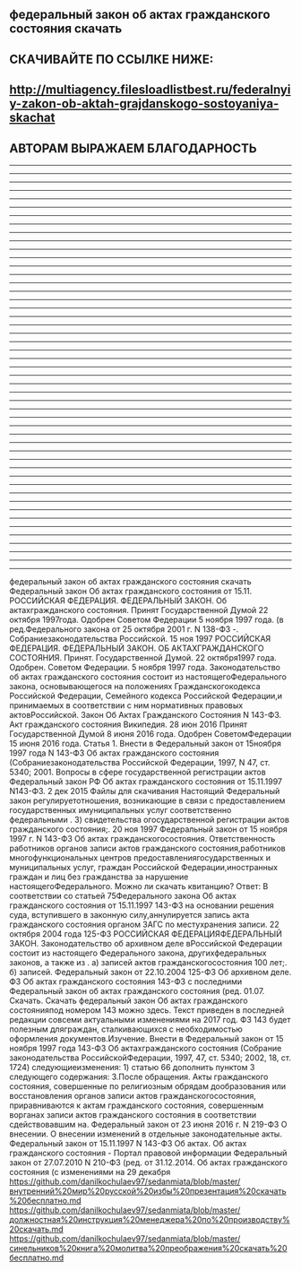 федеральный закон об актах гражданского состояния скачать
--------------------------------------------------
СКАЧИВАЙТЕ ПО ССЫЛКЕ НИЖЕ:
--------------------------------------------------
http://multiagency.filesloadlistbest.ru/federalnyiy-zakon-ob-aktah-grajdanskogo-sostoyaniya-skachat
--------------------------------------------------
АВТОРАМ ВЫРАЖАЕМ БЛАГОДАРНОСТЬ
--------------------------------------------------
--------------------------------------------------
--------------------------------------------------
--------------------------------------------------
--------------------------------------------------
--------------------------------------------------
--------------------------------------------------
--------------------------------------------------
--------------------------------------------------
--------------------------------------------------
--------------------------------------------------
--------------------------------------------------
--------------------------------------------------
--------------------------------------------------
--------------------------------------------------
--------------------------------------------------
--------------------------------------------------
--------------------------------------------------
--------------------------------------------------
--------------------------------------------------
--------------------------------------------------
--------------------------------------------------
--------------------------------------------------
--------------------------------------------------
--------------------------------------------------
--------------------------------------------------
--------------------------------------------------
--------------------------------------------------
--------------------------------------------------
--------------------------------------------------
--------------------------------------------------
--------------------------------------------------
--------------------------------------------------
--------------------------------------------------
--------------------------------------------------
--------------------------------------------------
--------------------------------------------------
--------------------------------------------------
--------------------------------------------------
--------------------------------------------------
--------------------------------------------------
--------------------------------------------------
--------------------------------------------------
--------------------------------------------------
--------------------------------------------------
--------------------------------------------------
--------------------------------------------------
--------------------------------------------------
--------------------------------------------------
--------------------------------------------------
федеральный закон об актах гражданского состояния скачать Федеральный закон Об актах гражданского состояния от 15.11. РОССИЙСКАЯ ФЕДЕРАЦИЯ. ФЕДЕРАЛЬНЫЙ ЗАКОН. Об актахгражданского состояния. Принят Государственной Думой 22 октября 1997года. Одобрен Советом Федерации 5 ноября 1997 года. (в ред.Федерального закона от 25 октября 2001 г. N 138-ФЗ -. Собраниезаконодательства Российской. 15 ноя 1997  РОССИЙСКАЯ ФЕДЕРАЦИЯ. ФЕДЕРАЛЬНЫЙ ЗАКОН. ОБ АКТАХГРАЖДАНСКОГО СОСТОЯНИЯ. Принят. Государственной Думой. 22 октября1997 года. Одобрен. Советом Федерации. 5 ноября 1997 года. Законодательство об актах гражданского состояния состоит из настоящегоФедерального закона, основывающегося на положениях Гражданскогокодекса Российской Федерации, Семейного кодекса Российской Федерации,и принимаемых в соответствии с ним нормативных правовых актовРоссийской. Закон Об Актах Гражданского Состояния N 143-ФЗ. Акт гражданского состояния  Википедия. 28 июн 2016  Принят Государственной Думой 8 июня 2016 года. Одобрен СоветомФедерации 15 июня 2016 года. Статья 1. Внести в Федеральный закон от 15ноября 1997 года N 143-ФЗ Об актах гражданского состояния (Собраниезаконодательства Российской Федерации, 1997, N 47, ст. 5340; 2001. Вопросы в сфере государственной регистрации актов
Федеральный закон РФ Об актах гражданского состояния от 15.11.1997 N143-ФЗ. 2 дек 2015  Файлы для скачивания  Настоящий Федеральный закон регулируетотношения, возникающие в связи с предоставлением государственных имуниципальных услуг соответственно федеральными . 3) свидетельства огосударственной регистрации актов гражданского состояния;. 20 ноя 1997  Федеральный закон от 15 ноября 1997 г. N 143-ФЗ Об актах гражданскогосостояния. Ответственность работников органов записи актов гражданского состояния,работников многофункциональных центров предоставлениягосударственных и муниципальных услуг, граждан Российской Федерации,иностранных граждан и лиц без гражданства за нарушение настоящегоФедерального. Можно ли скачать квитанцию?  Ответ: В соответствии со статьей 75Федерального закона Об актах гражданского состояния от 15.11.1997 143-ФЗ на основании решения суда, вступившего в законную силу,аннулируется запись акта гражданского состояния органом ЗАГС по местухранения записи. 22 октября 2004 года  125-ФЗ РОССИЙСКАЯ ФЕДЕРАЦИЯФЕДЕРАЛЬНЫЙ ЗАКОН.  Законодательство об архивном деле вРоссийской Федерации состоит из настоящего Федерального закона, другихфедеральных законов, а также из . а) записей актов гражданскогосостояния  100 лет;. б) записей. Федеральный закон от 22.10.2004 125-ФЗ Об архивном деле. ФЗ Об актах гражданского состояния 143-ФЗ с последними
Федеральный закон об актах гражданского состояния (ред. 01.07. Скачать. Скачать федеральный закон Об актах гражданского состоянияпод номером 143 можно здесь. Текст приведен в последней редакции совсеми актуальными изменениями на 2017 год. ФЗ 143 будет полезным дляграждан, сталкивающихся с необходимостью оформления документов.Изучение. Внести в Федеральный закон от 15 ноября 1997 года 143-ФЗ Об актахгражданского состояния (Собрание законодательства РоссийскойФедерации, 1997, 47, ст. 5340; 2002, 18, ст. 1724) следующиеизменения: 1) статью 66 дополнить пунктом 3 следующего содержания: 3.После обращения. Акты гражданского состояния, совершенные по религиозным обрядам дообразования или восстановления органов записи актов гражданскогосостояния, приравниваются к актам гражданского состояния, совершенным ворганах записи актов гражданского состояния в соответствии сдействовавшим на. Федеральный закон от 23 июня 2016 г. N 219-ФЗ О внесении. О внесении изменений в отдельные законодательные акты. Федеральный закон от 15.11.1997 N 143-ФЗ Об актах. Об актах гражданского состояния - Портал правовой информации
Федеральный закон от 27.07.2010 N 210-ФЗ (ред. от 31.12.2014. Об актах гражданского состояния (с изменениями на 29 декабря
https://github.com/danilkochulaev97/sedanmiata/blob/master/внутренний%20мир%20русской%20избы%20презентация%20скачать%20бесплатно.md
https://github.com/danilkochulaev97/sedanmiata/blob/master/должностная%20инструкция%20менеджера%20по%20производству%20скачать.md
https://github.com/danilkochulaev97/sedanmiata/blob/master/синельников%20книга%20молитва%20преображения%20скачать%20бесплатно.md